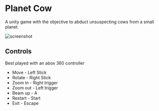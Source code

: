 # Planet Cow

A unity game with the objective to abduct unsuspecting cows from a small planet.

![screenshot](https://i.imgur.com/Jrd2sed.jpg "screenshot")

## Controls

Best played with an abox 360 controller

* Move - Left Stick
* Rotate - Right Stick
* Zoom In - Right trigger
* Zoom out - Left trigger
* Beam up - A
* Restart - Start
* Exit - Escape